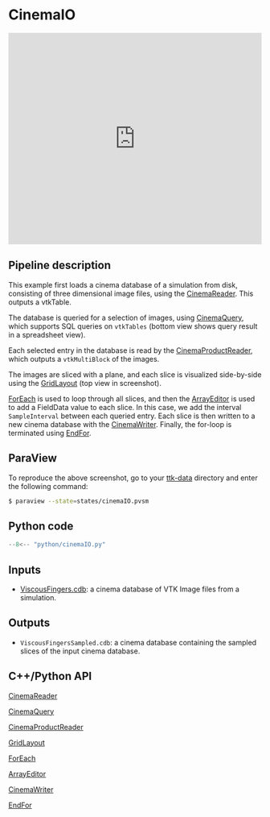 # CinemaIO 

<iframe
 width="100%" height="420"
src="https://www.youtube.com/embed/yKyiRzPbs0U"
frameborder="0" allow="accelerometer; autoplay; encrypted-media; gyroscope;
picture-in-picture" allowfullscreen></iframe>

## Pipeline description
This example first loads a cinema database of a simulation from disk, consisting of three dimensional image files, using the [CinemaReader](https://topology-tool-kit.github.io/doc/html/classttkCinemaReader.html). This outputs a vtkTable.

The database is queried for a selection of images, using [CinemaQuery](https://topology-tool-kit.github.io/doc/html/classttkCinemaQuery.html), which supports SQL queries on `vtkTables` (bottom view shows query result in a spreadsheet view).

Each selected entry in the database is read by the [CinemaProductReader](https://topology-tool-kit.github.io/doc/html/classttkCinemaProductReader.html), which outputs a `vtkMultiBlock` of the images.

The images are sliced with a plane, and each slice is visualized side-by-side using the [GridLayout](https://topology-tool-kit.github.io/doc/html/classttkGridLayout.html) (top view in screenshot).

[ForEach](https://topology-tool-kit.github.io/doc/html/classttkForEach.html) is used to loop through all slices, and then the [ArrayEditor](https://topology-tool-kit.github.io/doc/html/classttkArrayEditor.html) is used to add a FieldData value to each slice. In this case, we add the interval  `SampleInterval` between each queried entry. Each slice is then written to a new cinema database with the [CinemaWriter](https://topology-tool-kit.github.io/doc/html/classttkCinemaWriter.html). Finally, the for-loop is terminated using [EndFor](https://topology-tool-kit.github.io/doc/html/classttkEndFor.html).

## ParaView
To reproduce the above screenshot, go to your [ttk-data](https://github.com/topology-tool-kit/ttk-data) directory and enter the following command:
``` bash
$ paraview --state=states/cinemaIO.pvsm
```

## Python code

``` python  linenums="1"
--8<-- "python/cinemaIO.py"
```

## Inputs
- [ViscousFingers.cdb](https://github.com/topology-tool-kit/ttk-data/tree/dev/ViscousFingers.cdb): a cinema database of VTK Image files from a simulation.

## Outputs
- `ViscousFingersSampled.cdb`: a cinema database containing the sampled slices of the input cinema database.

## C++/Python API
[CinemaReader](https://topology-tool-kit.github.io/doc/html/classttkCinemaReader.html)

[CinemaQuery](https://topology-tool-kit.github.io/doc/html/classttkCinemaQuery.html)

[CinemaProductReader](https://topology-tool-kit.github.io/doc/html/classttkCinemaProductReader.html)

[GridLayout](https://topology-tool-kit.github.io/doc/html/classttkGridLayout.html)

[ForEach](https://topology-tool-kit.github.io/doc/html/classttkForEach.html)

[ArrayEditor](https://topology-tool-kit.github.io/doc/html/classttkArrayEditor.html)

[CinemaWriter](https://topology-tool-kit.github.io/doc/html/classttkCinemaWriter.html)

[EndFor](https://topology-tool-kit.github.io/doc/html/classttkEndFor.html)

